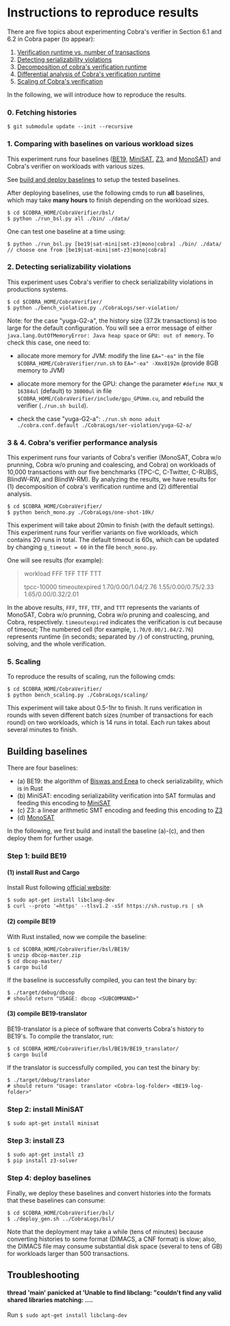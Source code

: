 # Instructions to reproduce results

There are five topics about experimenting Cobra's verifier in Section 6.1 and 6.2 in Cobra paper (to appear):

1. [Verification runtime vs. number of transactions](#bsl)
2. [Detecting serializability violations](#ser_violation)
3. [Decomposition of cobra's verification runtime](#oneshot10k)
4. [Differential analysis of Cobra's verification runtime](#oneshot10k)
5. [Scaling of Cobra's verification](#scaling)

In the following, we will introduce how to reproduce the results.

### 0. Fetching histories

    $ git submodule update --init --recursive


### 1. <a name='bsl' /> Comparing with baselines on various workload sizes

This experiment runs four baselines ([BE19](https://gitlab.math.univ-paris-diderot.fr/ranadeep/dbcop), [MiniSAT](http://minisat.se/), [Z3](https://github.com/Z3Prover/z3), and [MonoSAT](http://www.cs.ubc.ca/labs/isd/Projects/monosat/)) and Cobra's verifier on workloads with various sizes.

See [build and deploy baselines](#build_bsl) to setup the tested baselines.

After deploying baselines,
use the following cmds to run **all** baselines, which may take **many hours** to finish depending on the workload sizes.

    $ cd $COBRA_HOME/CobraVerifier/bsl/
    $ python ./run_bsl.py all ./bin/ ./data/
    
One can test one baseline at a time using:


    $ python ./run_bsl.py [be19|sat-mini|smt-z3|mono|cobra] ./bin/ ./data/
    // choose one from [be19|sat-mini|smt-z3|mono|cobra]


### 2. <a name='ser_violation' /> Detecting serializability violations

This experiment uses Cobra's verifier to check serializability violations in productions systems.

    $ cd $COBRA_HOME/CobraVerifier/
    $ python ./bench_violation.py ./CobraLogs/ser-violation/


Note: for the case "yuga-G2-a", the history size (37.2k transactions) is too large for the default configuration. You will see a error message of either `java.lang.OutOfMemoryError: Java heap space` or `GPU: out of memory`. To check this case, one need to:

* allocate more memory for JVM: modify the line `EA="-ea"` in the file `$COBRA_HOME/CobraVerifier/run.sh` to `EA="-ea" -Xmx8192m` (provide 8GB memory to JVM)

* allocate more memory for the GPU: change the parameter `#define MAX_N 16384ul` (default) to `38000ul` in file `$COBRA_HOME/CobraVerifier/include/gpu_GPUmm.cu`, and rebuild the verifier (`./run.sh build`).

* check the case  "yuga-G2-a": `./run.sh mono aduit ./cobra.conf.default ./CobraLogs/ser-violation/yuga-G2-a/`


### 3 & 4. <a name='oneshot10k' /> Cobra's verifier performance analysis

This experiment runs four variants of Cobra's verifier (MonoSAT, Cobra w/o prunning, Cobra w/o pruning and coalescing, and Cobra) on workloads of 10,000 transactions with our five benchmarks (TPC-C, C-Twitter, C-RUBiS, BlindW-RW, and BlindW-RM). 
By analyzing the results, we have results for (1) decomposition of cobra's verification runtime and (2) differential analysis.

    $ cd $COBRA_HOME/CobraVerifier/
    $ python bench_mono.py ./CobraLogs/one-shot-10k/
    
This experiment will take about 20min to finish (with the default settings).
This experiment runs four verifier variants on five workloads, which contains 20 runs in total. The default timeout is 60s,
which can be updated by changing `g_timeout = 60` in the file `bench_mono.py`.

One will see results (for example):

>  workload FFF TFF TTF TTT
> 
>  tpcc-10000         timeoutexpired  1.70/0.00/1.04/2.76 1.55/0.00/0.75/2.33  1.65/0.00/0.32/2.01
 
In the above results, `FFF`, `TFF`, `TTF`, and `TTT` represents the variants of MonoSAT, Cobra w/o prunning, Cobra w/o pruning and coalescing, and Cobra, respectively.
`timeoutexpired` indicates the verification is cut because of timeout; 
The numbered cell (for example, `1.70/0.00/1.04/2.76`) represents runtime (in seconds; separated by `/`) of constructing, pruning, solving, and the whole verification.

### 5. <a name='scaling' /> Scaling

To reproduce the results of scaling, run the following cmds:

    $ cd $COBRA_HOME/CobraVerifier/
    $ python bench_scaling.py ./CobraLogs/scaling/

This experiment will take about 0.5-1hr to finish.
It runs verification in rounds with seven different batch sizes (number of transactions for each round) on two workloads, which is 14 runs in total. Each run takes about several minutes to finish.

Building baselines <a name='build_bsl'/>
---

There are four baselines:

* (a) BE19: the algorithm of [Biswas and Enea](https://arxiv.org/abs/1908.04509) to check serializability, which is in Rust
* (b) MiniSAT: encoding serializability verification into SAT formulas and feeding this encoding to [MiniSAT](http://minisat.se/)
* (c) Z3: a linear arithmetic SMT encoding and feeding this encoding to [Z3](https://github.com/Z3Prover/z3) 
* (d) [MonoSAT](http://www.cs.ubc.ca/labs/isd/Projects/monosat/)

In the following, we first build and install the baseline (a)-(c), and then deploy them for further usage.

### Step 1: build BE19

#### (1) install Rust and Cargo

Install Rust following [official website](https://www.rust-lang.org/tools/install):

    $ sudo apt-get install libclang-dev
    $ curl --proto '=https' --tlsv1.2 -sSf https://sh.rustup.rs | sh


#### (2) compile BE19

With Rust installed, now we compile the baseline:

    $ cd $COBRA_HOME/CobraVerifier/bsl/BE19/
    $ unzip dbcop-master.zip
    $ cd dbcop-master/
    $ cargo build

If the baseline is successfully compiled, you can test the binary by:

    $ ./target/debug/dbcop
    # should return "USAGE: dbcop <SUBCOMMAND>"

#### (3) compile BE19-translator

BE19-translator is a piece of software that converts Cobra's history to BE19's. To compile the translator, run:

    $ cd $COBRA_HOME/CobraVerifier/bsl/BE19/BE19_translator/
    $ cargo build

If the translator is successfully compiled, you can test the binary by:

    $ ./target/debug/translator
    # should return "Usage: translator <Cobra-log-folder> <BE19-log-folder>"

### Step 2: install MiniSAT

    $ sudo apt-get install minisat
    
    
### Step 3: install Z3

    $ sudo apt-get install z3
    $ pip install z3-solver

### Step 4: deploy baselines

Finally, we deploy these baselines and convert histories into the formats that these baselines can consume:

    $ cd $COBRA_HOME/CobraVerifier/bsl/
    $ ./deploy_gen.sh ../CobraLogs/bsl/

Note that the deployment may take a while (tens of minutes) because converting histories to some format (DIMACS, a CNF format) is slow; also, the DIMACS file may consume substantial disk space (several to tens of GB) for workloads larger than 500 transactions. 


Troubleshooting
------- 
#### thread 'main' panicked at 'Unable to find libclang: "couldn\'t find any valid shared libraries matching: ....

Run `$ sudo apt-get install libclang-dev`
